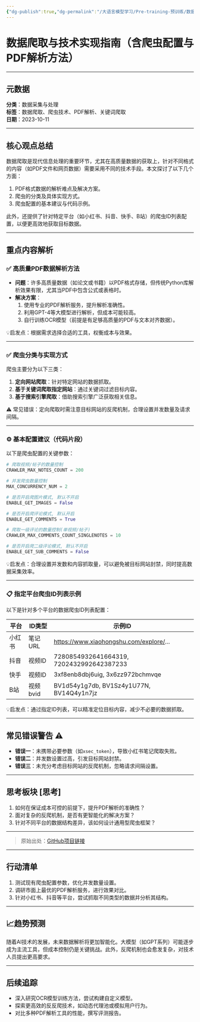 ```yaml
---
{"dg-publish":true,"dg-permalink":"/大语言模型学习/Pre-training-预训练/数据爬取","dg-home":false,"dg-description":"在此输入笔记的描述","dg-hide":false,"dg-hide-title":false,"dg-show-backlinks":true,"dg-show-local-graph":true,"dg-show-inline-title":true,"dg-pinned":false,"dg-passphrase":"在此输入访问密码","dg-enable-mathjax":false,"dg-enable-mermaid":false,"dg-enable-uml":false,"dg-note-icon":0,"dg-enable-dataview":false,"tags":["NLP"],"permalink":"/大语言模型学习/Pre-training-预训练/数据爬取/","dgShowBacklinks":true,"dgShowLocalGraph":true,"dgShowInlineTitle":true,"dgPassFrontmatter":true,"noteIcon":0,"created":"2025-04-08T12:08:34.000+08:00","updated":"2025-04-13T13:06:02.500+08:00"}
---
```




# 数据爬取与技术实现指南（含爬虫配置与PDF解析方法）
---

## 元数据
**分类**：数据采集与处理  
**标签**：数据爬取、爬虫技术、PDF解析、关键词爬取  
**日期**：2023-10-11  

---


## 核心观点总结
数据爬取是现代信息处理的重要环节，尤其在高质量数据的获取上，针对不同格式的内容（如PDF文件和网页数据）需要采用不同的技术手段。本文探讨了以下几个方面：  

1. PDF格式数据的解析难点及解决方案。  
2. 爬虫的分类及具体实现方式。  
3. 爬虫配置的基本建议与代码示例。  

此外，还提供了针对特定平台（如小红书、抖音、快手、B站）的爬虫ID列表配置，以便更高效地获取目标数据。

---


## 重点内容解析

### ✅ 高质量PDF数据解析方法
- **问题**：许多高质量数据（如论文或书籍）以PDF格式存储，但传统Python库解析效果有限，尤其当PDF中包含公式或表格时。
- **解决方案**：
  1. 使用专业的PDF解析服务，提升解析准确性。
  2. 利用GPT-4等大模型进行解析，但成本可能较高。
  3. 自行训练OCR模型（前提是有足够高质量的PDF与文本对齐数据）。

💡启发点：根据需求选择合适的工具，权衡成本与效果。

---


### ✅ 爬虫分类与实现方式
爬虫主要分为以下三类：
1. **定向网站爬取**：针对特定网站的数据抓取。
2. **基于关键词爬取指定网站**：通过关键词过滤目标内容。
3. **基于搜索引擎爬取**：借助搜索引擎广泛获取相关信息。

⚠ 常见错误：定向爬取时需注意目标网站的反爬机制，合理设置并发数量及请求间隔。

---


### ⚙ 基本配置建议（代码片段）
以下是爬虫配置的关键参数：

```python
# 爬取视频/帖子的数量控制
CRAWLER_MAX_NOTES_COUNT = 200

# 并发爬虫数量控制
MAX_CONCURRENCY_NUM = 2

# 是否开启爬图片模式, 默认不开启
ENABLE_GET_IMAGES = False

# 是否开启爬评论模式, 默认开启
ENABLE_GET_COMMENTS = True

# 爬取一级评论的数量控制(单视频/帖子)
CRAWLER_MAX_COMMENTS_COUNT_SINGLENOTES = 10

# 是否开启爬二级评论模式, 默认不开启
ENABLE_GET_SUB_COMMENTS = False
```

💡启发点：合理设置并发数和内容抓取量，可以避免被目标网站封禁，同时提高数据采集效率。

---


### 📋 指定平台爬虫ID列表示例
以下是针对多个平台的数据爬虫ID列表配置：

| 平台      | ID类型          | 示例ID                                      |
|-----------|-----------------|---------------------------------------------|
| 小红书    | 笔记URL         | https://www.xiaohongshu.com/explore/...    |
| 抖音      | 视频ID          | 7280854932641664319, 7202432992642387233   |
| 快手      | 视频ID          | 3xf8enb8dbj6uig, 3x6zz972bchmvqe           |
| B站       | 视频bvid        | BV1d54y1g7db, BV1Sz4y1U77N, BV14Q4y1n7jz   |

💡启发点：通过指定ID列表，可以精准定位目标内容，减少不必要的数据抓取。

---


## 常见错误警告 ⚠️
- **错误一**：未携带必要参数（如`xsec_token`），导致小红书笔记爬取失败。
- **错误二**：并发数设置过高，引发目标网站封禁。
- **错误三**：未充分考虑目标网站的反爬机制，忽略请求间隔设置。

---


## 思考板块 [思考]
1. 如何在保证成本可控的前提下，提升PDF解析的准确性？  
2. 面对复杂的反爬机制，是否有更智能化的解决方案？  
3. 针对不同平台的数据结构差异，该如何设计通用型爬虫框架？

---

> 原始出处：[GitHub项目链接](https://github.com/NanmiCoder/MediaCrawler)

---


## 行动清单
1. 测试现有爬虫配置参数，优化并发数量设置。  
2. 调研市面上最优的PDF解析服务，进行效果对比。  
3. 针对小红书、抖音等平台，尝试抓取不同类型的数据并分析其结构。  

---


## 📈趋势预测
随着AI技术的发展，未来数据解析将更加智能化。大模型（如GPT系列）可能逐步成为主流工具，但成本控制仍是关键挑战。此外，反爬机制也会愈发复杂，对技术人员提出更高要求。

---


## 后续追踪
- 深入研究OCR模型训练方法，尝试构建自定义模型。  
- 探索更高效的反反爬技术，如动态代理池或模拟用户行为。  
- 对比多种PDF解析工具的性能，撰写评测报告。
